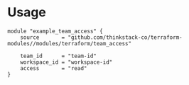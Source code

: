 # Usage

    module "example_team_access" {
        source       = "github.com/thinkstack-co/terraform-modules//modules/terraform/team_access"

        team_id      = "team-id"
        workspace_id = "workspace-id"
        access       = "read"
    }
